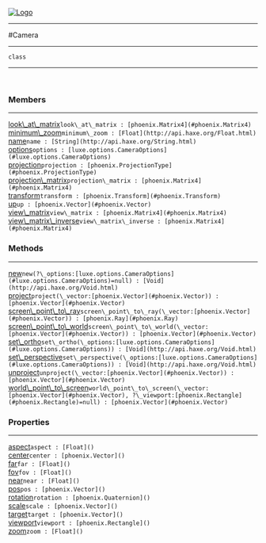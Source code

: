 
[![Logo](../../images/logo.png)](../../api/index.html)

---



#Camera



---

`class`
<span class="meta">

</span>


---

&nbsp;
&nbsp;

<h3>Members</h3> <hr/><span class="member apipage">
            <a name="look_at_matrix"><a class="lift" href="#look_at_matrix">look\_at\_matrix</a></a><code class="signature apipage">look\_at\_matrix : [phoenix.Matrix4](#phoenix.Matrix4)</code><br/></span>
        <span class="small_desc_flat"></span><span class="member apipage">
            <a name="minimum_zoom"><a class="lift" href="#minimum_zoom">minimum\_zoom</a></a><code class="signature apipage">minimum\_zoom : [Float](http://api.haxe.org/Float.html)</code><br/></span>
        <span class="small_desc_flat"></span><span class="member apipage">
            <a name="name"><a class="lift" href="#name">name</a></a><code class="signature apipage">name : [String](http://api.haxe.org/String.html)</code><br/></span>
        <span class="small_desc_flat"></span><span class="member apipage">
            <a name="options"><a class="lift" href="#options">options</a></a><code class="signature apipage">options : [luxe.options.CameraOptions](#luxe.options.CameraOptions)</code><br/></span>
        <span class="small_desc_flat"></span><span class="member apipage">
            <a name="projection"><a class="lift" href="#projection">projection</a></a><code class="signature apipage">projection : [phoenix.ProjectionType](#phoenix.ProjectionType)</code><br/></span>
        <span class="small_desc_flat"></span><span class="member apipage">
            <a name="projection_matrix"><a class="lift" href="#projection_matrix">projection\_matrix</a></a><code class="signature apipage">projection\_matrix : [phoenix.Matrix4](#phoenix.Matrix4)</code><br/></span>
        <span class="small_desc_flat"></span><span class="member apipage">
            <a name="transform"><a class="lift" href="#transform">transform</a></a><code class="signature apipage">transform : [phoenix.Transform](#phoenix.Transform)</code><br/></span>
        <span class="small_desc_flat"></span><span class="member apipage">
            <a name="up"><a class="lift" href="#up">up</a></a><code class="signature apipage">up : [phoenix.Vector](#phoenix.Vector)</code><br/></span>
        <span class="small_desc_flat"></span><span class="member apipage">
            <a name="view_matrix"><a class="lift" href="#view_matrix">view\_matrix</a></a><code class="signature apipage">view\_matrix : [phoenix.Matrix4](#phoenix.Matrix4)</code><br/></span>
        <span class="small_desc_flat"></span><span class="member apipage">
            <a name="view_matrix_inverse"><a class="lift" href="#view_matrix_inverse">view\_matrix\_inverse</a></a><code class="signature apipage">view\_matrix\_inverse : [phoenix.Matrix4](#phoenix.Matrix4)</code><br/></span>
        <span class="small_desc_flat"></span>

<h3>Methods</h3> <hr/><span class="method apipage">
            <a name="new"><a class="lift" href="#new">new</a></a><code class="signature apipage">new(?\_options:<span>[luxe.options.CameraOptions](#luxe.options.CameraOptions)=null</span>) : [Void](http://api.haxe.org/Void.html)</code><br/><span class="small_desc_flat"></span>
        </span>
    <span class="method apipage">
            <a name="project"><a class="lift" href="#project">project</a></a><code class="signature apipage">project(\_vector:<span>[phoenix.Vector](#phoenix.Vector)</span>) : [phoenix.Vector](#phoenix.Vector)</code><br/><span class="small_desc_flat"></span>
        </span>
    <span class="method apipage">
            <a name="screen_point_to_ray"><a class="lift" href="#screen_point_to_ray">screen\_point\_to\_ray</a></a><code class="signature apipage">screen\_point\_to\_ray(\_vector:<span>[phoenix.Vector](#phoenix.Vector)</span>) : [phoenix.Ray](#phoenix.Ray)</code><br/><span class="small_desc_flat"></span>
        </span>
    <span class="method apipage">
            <a name="screen_point_to_world"><a class="lift" href="#screen_point_to_world">screen\_point\_to\_world</a></a><code class="signature apipage">screen\_point\_to\_world(\_vector:<span>[phoenix.Vector](#phoenix.Vector)</span>) : [phoenix.Vector](#phoenix.Vector)</code><br/><span class="small_desc_flat"></span>
        </span>
    <span class="method apipage">
            <a name="set_ortho"><a class="lift" href="#set_ortho">set\_ortho</a></a><code class="signature apipage">set\_ortho(\_options:<span>[luxe.options.CameraOptions](#luxe.options.CameraOptions)</span>) : [Void](http://api.haxe.org/Void.html)</code><br/><span class="small_desc_flat"></span>
        </span>
    <span class="method apipage">
            <a name="set_perspective"><a class="lift" href="#set_perspective">set\_perspective</a></a><code class="signature apipage">set\_perspective(\_options:<span>[luxe.options.CameraOptions](#luxe.options.CameraOptions)</span>) : [Void](http://api.haxe.org/Void.html)</code><br/><span class="small_desc_flat"></span>
        </span>
    <span class="method apipage">
            <a name="unproject"><a class="lift" href="#unproject">unproject</a></a><code class="signature apipage">unproject(\_vector:<span>[phoenix.Vector](#phoenix.Vector)</span>) : [phoenix.Vector](#phoenix.Vector)</code><br/><span class="small_desc_flat"></span>
        </span>
    <span class="method apipage">
            <a name="world_point_to_screen"><a class="lift" href="#world_point_to_screen">world\_point\_to\_screen</a></a><code class="signature apipage">world\_point\_to\_screen(\_vector:<span>[phoenix.Vector](#phoenix.Vector)</span>, ?\_viewport:<span>[phoenix.Rectangle](#phoenix.Rectangle)=null</span>) : [phoenix.Vector](#phoenix.Vector)</code><br/><span class="small_desc_flat"></span>
        </span>
    

<h3>Properties</h3> <hr/><span class="property apipage">
            <a name="aspect"><a class="lift" href="#aspect">aspect</a></a><code class="signature apipage">aspect : [Float]()</code><br/><span class="small_desc_flat"></span>
        </span><span class="property apipage">
            <a name="center"><a class="lift" href="#center">center</a></a><code class="signature apipage">center : [phoenix.Vector]()</code><br/><span class="small_desc_flat"></span>
        </span><span class="property apipage">
            <a name="far"><a class="lift" href="#far">far</a></a><code class="signature apipage">far : [Float]()</code><br/><span class="small_desc_flat"></span>
        </span><span class="property apipage">
            <a name="fov"><a class="lift" href="#fov">fov</a></a><code class="signature apipage">fov : [Float]()</code><br/><span class="small_desc_flat"></span>
        </span><span class="property apipage">
            <a name="near"><a class="lift" href="#near">near</a></a><code class="signature apipage">near : [Float]()</code><br/><span class="small_desc_flat"></span>
        </span><span class="property apipage">
            <a name="pos"><a class="lift" href="#pos">pos</a></a><code class="signature apipage">pos : [phoenix.Vector]()</code><br/><span class="small_desc_flat"></span>
        </span><span class="property apipage">
            <a name="rotation"><a class="lift" href="#rotation">rotation</a></a><code class="signature apipage">rotation : [phoenix.Quaternion]()</code><br/><span class="small_desc_flat"></span>
        </span><span class="property apipage">
            <a name="scale"><a class="lift" href="#scale">scale</a></a><code class="signature apipage">scale : [phoenix.Vector]()</code><br/><span class="small_desc_flat"></span>
        </span><span class="property apipage">
            <a name="target"><a class="lift" href="#target">target</a></a><code class="signature apipage">target : [phoenix.Vector]()</code><br/><span class="small_desc_flat"></span>
        </span><span class="property apipage">
            <a name="viewport"><a class="lift" href="#viewport">viewport</a></a><code class="signature apipage">viewport : [phoenix.Rectangle]()</code><br/><span class="small_desc_flat"></span>
        </span><span class="property apipage">
            <a name="zoom"><a class="lift" href="#zoom">zoom</a></a><code class="signature apipage">zoom : [Float]()</code><br/><span class="small_desc_flat"></span>
        </span>

&nbsp;
&nbsp;
&nbsp;